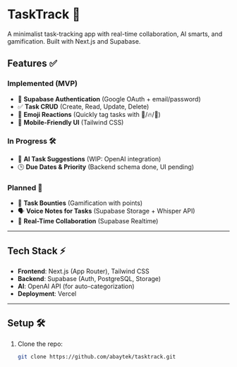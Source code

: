# TaskTrack  🚀

A minimalist task-tracking app with real-time collaboration, AI smarts, and gamification. Built with Next.js and Supabase.



## **Features** ✅

### **Implemented (MVP)**  
- 🔐 **Supabase Authentication** (Google OAuth + email/password)  
- ✅ **Task CRUD** (Create, Read, Update, Delete)  
- 🎨 **Emoji Reactions** (Quickly tag tasks with 🚀/🔥/🎯)  
- 📱 **Mobile-Friendly UI** (Tailwind CSS)  

### **In Progress** 🛠️  
- 🤖 **AI Task Suggestions** (WIP: OpenAI integration)  
- 🕒 **Due Dates & Priority** (Backend schema done, UI pending)  

### **Planned** 📅  
- 🌟 **Task Bounties** (Gamification with points)  
- 🗣️ **Voice Notes for Tasks** (Supabase Storage + Whisper API)  
- 🤝 **Real-Time Collaboration** (Supabase Realtime)  

---

## **Tech Stack** ⚡  
- **Frontend**: Next.js (App Router), Tailwind CSS  
- **Backend**: Supabase (Auth, PostgreSQL, Storage)  
- **AI**: OpenAI API (for auto-categorization)  
- **Deployment**: Vercel  

---

## **Setup** 🛠️  
1. Clone the repo:  
   ```bash
   git clone https://github.com/abaytek/tasktrack.git